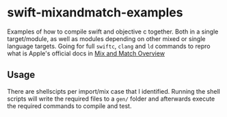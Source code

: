 # swift-mixandmatch-examples

Examples of how to compile swift and objective c together. Both in a single target/module, as well as modules depending on other mixed or single language targets. Going for full `swiftc`, `clang` and `ld` commands to repro what is Apple's official docs in [Mix and Match Overview](https://developer.apple.com/library/content/documentation/Swift/Conceptual/BuildingCocoaApps/MixandMatch.html)

## Usage 

There are shellscipts per import/mix case that I identified. Running the shell scripts will write the required files to a `gen/` folder and afterwards execute the required commands to compile and test.
